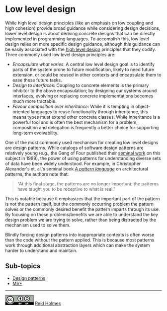 # Low level design

While high level design principles (like an emphasis on low coupling and high cohesion) provide broad guidance while considering design decisions, lower level design is about deriving concrete designs that can be directly implemented in programming languages. To accomplish this, low level design relies on more specific design guidance, although this guidance can be easily associated with the [high level design](readings/DesignPrinciples.md) principles that they codify. Three commonly used low level design principles are:

* _Encapsulate what varies_: A central low level design goal is to identify parts of the system prone to future modification, likely to need future extension, or could be reused in other contexts and encapsulate them to ease these future tasks.
* _Design to interfaces_: Coupling to concrete elements is the primary inhibitor to the above encapsulation; by designing our systems around interfaces, evolving or replacing concrete implementations becomes much more tractable.
* _Favour composition over inheritance_: While it is tempting in object-oriented languages to reuse functionality through inheritance, this means types must extend other concrete classes. While inheritance is a powerful tool and is often the best mechanism for a problem, composition and delegation is frequently a better choice for supporting long-term evolvability.

One of the most commonly used mechanism for creating low level designs are design patterns. While catalogs of software design patterns are relatively young (e.g., the Gang of Four published their [seminal work](http://tinyurl.com/yxzjjmng) on this subject in 1999), the power of using patterns for understanding diverse sets of data have been widely understood. For example, in Christopher Alexander's et. al.'s seminal book [_A pattern language_](https://en.wikipedia.org/wiki/A_Pattern_Language) on architectural patterns, the authors note that:

> “At this final stage, the patterns are no longer important: the patterns have taught you to be receptive to what is real.”

This is notable because it emphasizes that the important part of the pattern is not the pattern itself, but the commonly occurring problem the pattern solves or the commonly desired benefit the pattern imparts through its use. By focusing on these problems/benefits we are able to understand the key design problem we are trying to solve, rather than being distracted by the mechanism used to solve them.

Blindly forcing design patterns into inappropriate contexts is often worse than the code without the pattern applied. This is because most patterns work through additional abstraction layers which can make the system harder to understand and maintain. 

## Sub-topics

* [Design patterns](https://github.com/ubccpsc/310/blob/master/resources/readings/DesignPatterns.md)
* [MV*](https://github.com/ubccpsc/310/blob/master/resources/readings/MVStar.md)

---
[![](figures/CCSA.png "Creative Commons: Attribution-ShareAlike")](https://creativecommons.org/licenses/by-sa/3.0/) [Reid Holmes](https://www.cs.ubc.ca/~rtholmes/)


